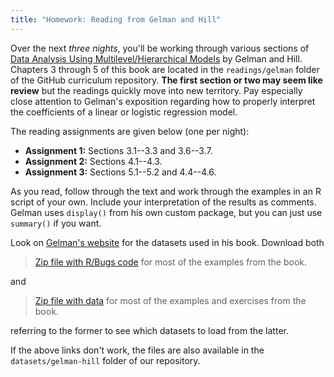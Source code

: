 ```yaml
---
title: "Homework: Reading from Gelman and Hill"
---
```


Over the next *three nights*, you'll be working through various sections of [Data Analysis Using Multilevel/Hierarchical Models](http://www.stat.columbia.edu/~gelman/arm/) by Gelman and Hill. Chapters 3 through 5 of this book are located in the `readings/gelman` folder of the GitHub curriculum repository. **The first section or two may seem like review** but the readings quickly move into new territory. Pay especially close attention to Gelman's exposition regarding how to properly interpret the coefficients of a linear or logistic regression model.

The reading assignments are given below (one per night):

* **Assignment 1:** Sections 3.1--3.3 and 3.6--3.7.
* **Assignment 2:** Sections 4.1--4.3.
* **Assignment 3:** Sections 5.1--5.2 and 4.4--4.6.

As you read, follow through the text and work through the examples in an R script of your own. Include your interpretation of the results as comments. Gelman uses `display()` from his own custom package, but you can just use `summary()` if you want.

Look on [Gelman's website](http://www.stat.columbia.edu/~gelman/arm/software/) for the datasets used in his book. Download both

> [Zip file with R/Bugs code](http://www.stat.columbia.edu/~gelman/arm/examples/Book_Codes.zip) for most of the examples from the book.

and

> [Zip file with data](http://www.stat.columbia.edu/~gelman/arm/examples/ARM_Data.zip) for most of the examples and exercises from the book.

referring to the former to see which datasets to load from the latter.

If the above links don't work, the files are also available in the `datasets/gelman-hill` folder of our repository.